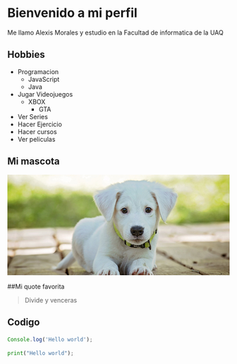 # Bienvenido a mi perfil

Me llamo Alexis Morales y estudio en la Facultad de informatica de la UAQ

## Hobbies
- Programacion
    - JavaScript
    - Java
- Jugar Videojuegos
    - XBOX
      - GTA
- Ver Series
- Hacer Ejercicio
- Hacer cursos
- Ver peliculas
## Mi mascota
![Foto de mi mascota](cachorro.jpg)

##Mi quote favorita

>Divide y venceras

## Codigo
```javascript
Console.log('Hello world');
```
```python
print("Hello world");
```
